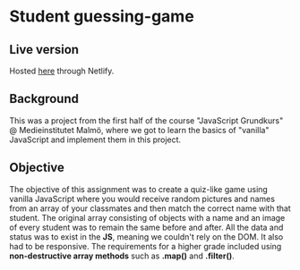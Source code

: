 # Student guessing-game

## Live version
Hosted [here](https://frans-gustavson-passe-student-guessing-name.netlify.app/) through Netlify.

## Background
This was a project from the first half of the course "JavaScript Grundkurs" @ Medieinstitutet Malmö, where we got to learn the basics of "vanilla" JavaScript and implement them in this project.

## Objective
The objective of this assignment was to create a quiz-like game using vanilla JavaScript where you would receive random pictures and names from an array of your classmates and then match the correct name with that student. The original array consisting of objects with a name and an image of every student was to remain the same before and after. All the data and status was to exist in the **JS**, meaning we couldn't rely on the DOM. It also had to be responsive. The requirements for a higher grade included using **non-destructive array methods** such as **.map()** and **.filter()**.
